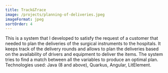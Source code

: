 ```yaml
---
title: Track&Trace
image: /projects/planning-of-deliveries.jpeg
imageFormat: jpeg
sortOrder: 4
---
```


This is a system that I developed to satisfy the request of a customer that needed to plan the deliveries of the surgical instruments to the hospitals. It keeps track of the delivery rounds and allows to plan the deliveries based on the availability of drivers and equipment to deliver the items.
The system tries to find a match between all the variables to produce an optimal plan.
Technologies used: Java (8 and above), Quarkus, Angular, LitElement.
